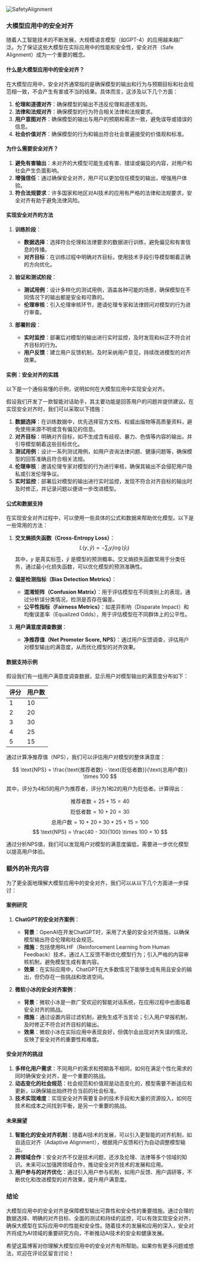 ![SafetyAlignment](BigModel/SafetyAlignment/SafetyAlignment.png)
### 大模型应用中的安全对齐

随着人工智能技术的不断发展，大规模语言模型（如GPT-4）的应用越来越广泛。为了保证这些大模型在实际应用中的性能和安全性，安全对齐（Safe Alignment）成为一个重要的概念。

#### 什么是大模型应用中的安全对齐？

在大模型应用中，安全对齐通常指的是确保模型的输出和行为与预期目标和社会规范相一致，不会产生有害或不当的结果。具体而言，这涉及以下几个方面：

1. **伦理和道德对齐**：确保模型的输出不违反伦理和道德准则。
2. **法律和法规对齐**：确保模型的行为符合相关法律和法规要求。
3. **用户意图对齐**：确保模型的输出与用户的预期和需求一致，避免误导或错误的信息。
4. **社会价值对齐**：确保模型的行为和输出符合社会普遍接受的价值观和标准。

#### 为什么需要安全对齐？

1. **避免有害输出**：未对齐的大模型可能生成有害、错误或偏见的内容，对用户和社会产生负面影响。
2. **增强信任**：通过确保安全对齐，用户可以更加信任模型的输出，增强用户体验。
3. **符合法规要求**：许多国家和地区对AI技术的应用有严格的法律和法规要求，安全对齐有助于避免法律风险。

#### 实现安全对齐的方法

1. **训练阶段**：
    - **数据选择**：选择符合伦理和法律要求的数据进行训练，避免偏见和有害信息的传播。
    - **对齐目标**：在训练过程中明确对齐目标，使用技术手段引导模型朝着正确的方向优化。

2. **验证和测试阶段**：
    - **测试用例**：设计多样化的测试用例，涵盖各种可能的场景，确保模型在不同情况下的输出都是安全和可靠的。
    - **伦理审核**：引入伦理审核环节，邀请伦理专家和法律顾问对模型的行为进行审查。

3. **部署阶段**：
    - **实时监控**：部署后对模型的输出进行实时监控，及时发现和纠正不符合对齐目标的行为。
    - **用户反馈**：建立用户反馈机制，及时采纳用户意见，持续改进模型的对齐效果。

#### 实例：安全对齐的实践

以下是一个通俗易懂的示例，说明如何在大模型应用中实现安全对齐。

假设我们开发了一款智能对话助手，其主要功能是回答用户的问题并提供建议。在实现安全对齐时，我们可以采取以下措施：

1. **数据选择**：在训练数据中，优先选择官方文档、权威出版物等高质量资料，避免使用来源不明或含有偏见的信息。
2. **对齐目标**：明确对齐目标，如不生成含有歧视、暴力、色情等内容的输出，并引导模型朝着这些目标优化。
3. **测试用例**：设计一系列测试用例，如用户咨询法律问题、健康问题等，确保模型的回答准确且符合相关法规。
4. **伦理审核**：邀请伦理专家对模型的行为进行审核，确保其输出不会侵犯用户隐私或引发伦理争议。
5. **实时监控**：部署后对模型的输出进行实时监控，发现不符合对齐目标的输出时及时修正，并记录问题以便进一步改进模型。

#### 公式和数据支持

在实现安全对齐过程中，可以使用一些具体的公式和数据来帮助优化模型。以下是一些常用的方法：

1. **交叉熵损失函数（Cross-Entropy Loss）**：
   $$
   L(y, \hat{y}) = -\sum_{i} y_i \log(\hat{y}_i)
   $$
   其中，$y$ 是真实标签，$\hat{y}$ 是模型的预测概率。交叉熵损失函数常用于分类任务，通过最小化损失函数，可以优化模型的预测准确性。

2. **偏差检测指标（Bias Detection Metrics）**：
   - **混淆矩阵（Confusion Matrix）**：用于评估模型在不同类别上的表现，通过分析误分类情况，检测是否存在偏差。
   - **公平性指标（Fairness Metrics）**：如差异影响（Disparate Impact）和均衡误差率（Equalized Odds），用于评估模型在不同群体上的公平性。

3. **用户满意度调查数据**：
   - **净推荐值（Net Promoter Score, NPS）**：通过用户反馈调查，评估用户对模型输出的满意度，从而优化模型的对齐效果。

#### 数据支持示例

假设我们有一组用户满意度调查数据，显示用户对模型输出的满意度分布如下：

| 评分 | 用户数 |
| --- | --- |
| 1   | 10  |
| 2   | 20  |
| 3   | 30  |
| 4   | 25  |
| 5   | 15  |

通过计算净推荐值（NPS），我们可以评估用户对模型的整体满意度：

$$
\text{NPS} = \frac{\text{推荐者数} - \text{贬低者数}}{\text{总用户数}} \times 100
$$

其中，评分为4和5的用户为推荐者，评分为1和2的用户为贬低者。计算得出：

$$
\text{推荐者数} = 25 + 15 = 40
$$
$$
\text{贬低者数} = 10 + 20 = 30
$$
$$
\text{总用户数} = 10 + 20 + 30 + 25 + 15 = 100
$$
$$
\text{NPS} = \frac{40 - 30}{100} \times 100 = 10
$$

通过分析NPS值，我们可以发现用户对模型的满意度偏低，需要进一步优化模型以提高用户体验。

### 额外的补充内容

为了更全面地理解大模型应用中的安全对齐，我们可以从以下几个方面进一步探讨：

#### 案例研究

1. **ChatGPT的安全对齐案例**：
    - **背景**：OpenAI在开发ChatGPT时，采用了大量的安全对齐措施，以确保模型输出符合伦理和社会规范。
    - **措施**：包括使用RLHF（Reinforcement Learning from Human Feedback）技术，通过人工反馈不断优化模型行为；引入严格的内容审核机制，避免模型生成有害内容。
    - **效果**：在实际应用中，ChatGPT在大多数情况下能够生成有用且安全的输出，但仍存在一些挑战和改进空间。

2. **微软小冰的安全对齐案例**：
    - **背景**：微软小冰是一款广受欢迎的智能对话系统，在应用过程中也面临着安全对齐的挑战。
    - **措施**：通过设置内容过滤机制，避免生成不当言论；引入用户举报机制，及时修正不符合对齐目标的输出。
    - **效果**：微软小冰在实际应用中表现良好，但偶尔会出现对齐失误的情况，反映了安全对齐的重要性和难度。

#### 安全对齐的挑战

1. **多样化用户需求**：不同用户的需求和预期各不相同，如何在满足个性化需求的同时确保安全对齐，是一个重要的挑战。
2. **动态变化的社会规范**：社会规范和价值观是动态变化的，模型需要不断适应和更新，以确保输出始终符合当前的社会标准。
3. **技术实现难度**：实现安全对齐需要复杂的技术手段和大量的资源投入，如何在技术和成本之间找到平衡，是另一个重要的挑战。

#### 未来展望

1. **智能化的安全对齐机制**：随着AI技术的发展，可以引入更智能的对齐机制，如自适应对齐（Adaptive Alignment），根据用户反馈和行为自动调整模型输出。
2. **跨领域合作**：安全对齐不仅是技术问题，还涉及伦理、法律等多个领域的知识。未来可以加强跨领域合作，推动安全对齐技术的发展和应用。
3. **用户参与的对齐优化**：通过引入用户参与机制，如用户反馈、用户调研等，不断优化和改进模型的对齐效果，提升用户满意度。

### 结论

大模型应用中的安全对齐是保障模型输出可靠性和安全性的重要措施。通过合理的数据选择、明确的对齐目标、全面的测试和持续的监控，可以有效实现安全对齐，确保大模型在实际应用中的性能和安全性。随着技术的发展和应用的深入，安全对齐将成为AI领域的重要研究方向，不断推动AI技术的安全和健康发展。

希望这篇博客对你理解大模型应用中的安全对齐有所帮助。如果你有更多问题或想法，欢迎在评论区留言讨论！